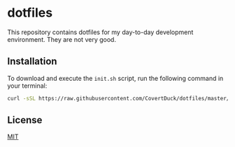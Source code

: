 # dotfiles

This repository contains dotfiles for my day-to-day development environment. They are not very good.

## Installation

To download and execute the `init.sh` script, run the following command in your terminal:

```bash
curl -sSL https://raw.githubusercontent.com/CovertDuck/dotfiles/master/init.sh | bash
```

## License

[MIT](https://github.com/CovertDuck/dotfiles/raw/master/LICENSE)
